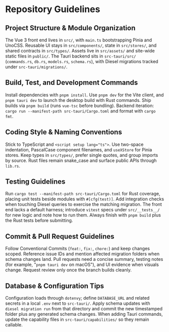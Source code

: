 # Repository Guidelines

## Project Structure & Module Organization
The Vue 3 front end lives in `src/`, with `main.ts` bootstrapping Pinia and UnoCSS. Reusable UI stays in `src/components/`, state in `src/stores/`, and shared contracts in `src/types/`. Assets live in `src/assets/` and site-wide static files in `public/`. The Tauri backend sits in `src-tauri/src/` (`commands.rs`, `db.rs`, `models.rs`, `schema.rs`), with Diesel migrations tracked under `src-tauri/migrations/`.

## Build, Test, and Development Commands
Install dependencies with `pnpm install`. Use `pnpm dev` for the Vite client, and `pnpm tauri dev` to launch the desktop build with Rust commands. Ship builds via `pnpm build` (runs `vue-tsc` before bundling). Backend iteration: `cargo run --manifest-path src-tauri/Cargo.toml` and format with `cargo fmt`.

## Coding Style & Naming Conventions
Stick to TypeScript and `<script setup lang="ts">`. Use two-space indentation, PascalCase component filenames, and `useXStore` for Pinia stores. Keep types in `src/types/`, prefer single quotes, and group imports by source. Rust files remain snake_case and surface public APIs through `lib.rs`.

## Testing Guidelines
Run `cargo test --manifest-path src-tauri/Cargo.toml` for Rust coverage, placing unit tests beside modules with `#[cfg(test)]`. Add integration checks when touching Diesel queries to exercise the matching migration. The front end lacks a default harness; introduce `vitest` specs under `src/__tests__/` for new logic and note how to run them. Always finish with `pnpm build` plus the Rust tests before submitting.

## Commit & Pull Request Guidelines
Follow Conventional Commits (`feat:`, `fix:`, `chore:`) and keep changes scoped. Reference issue IDs and mention affected migration folders when schema changes land. Pull requests need a concise summary, testing notes (for example, "`pnpm tauri dev` on macOS"), and UI evidence when visuals change. Request review only once the branch builds cleanly.

## Database & Configuration Tips
Configuration loads through `dotenvy`; define `DATABASE_URL` and related secrets in a local `.env` next to `src-tauri/`. Apply schema updates with `diesel migration run` from that directory and commit the new timestamped folder plus any generated schema changes. When adding Tauri commands, update the capability files in `src-tauri/capabilities/` so they remain callable.
